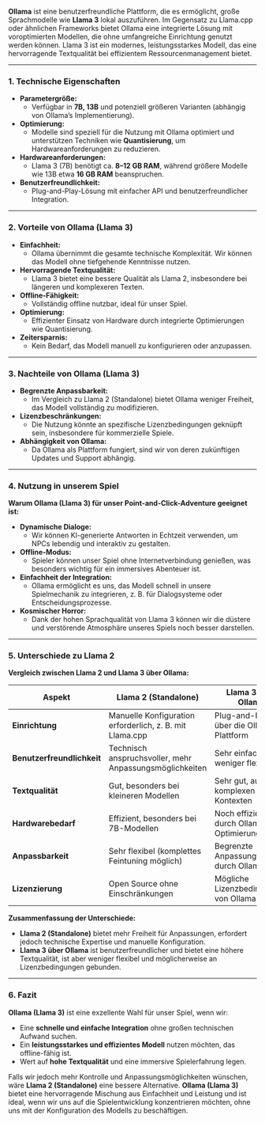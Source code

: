 **Ollama** ist eine benutzerfreundliche Plattform, die es ermöglicht, große Sprachmodelle wie **Llama 3** lokal auszuführen. Im Gegensatz zu Llama.cpp oder ähnlichen Frameworks bietet Ollama eine integrierte Lösung mit voroptimierten Modellen, die ohne umfangreiche Einrichtung genutzt werden können. Llama 3 ist ein modernes, leistungsstarkes Modell, das eine hervorragende Textqualität bei effizientem Ressourcenmanagement bietet.

---

### **1. Technische Eigenschaften**

- **Parametergröße:**
    - Verfügbar in **7B, 13B** und potenziell größeren Varianten (abhängig von Ollama’s Implementierung).
- **Optimierung:**
    - Modelle sind speziell für die Nutzung mit Ollama optimiert und unterstützen Techniken wie **Quantisierung**, um Hardwareanforderungen zu reduzieren.
- **Hardwareanforderungen:**
    - Llama 3 (7B) benötigt ca. **8–12 GB RAM**, während größere Modelle wie 13B etwa **16 GB RAM** beanspruchen.
- **Benutzerfreundlichkeit:**
    - Plug-and-Play-Lösung mit einfacher API und benutzerfreundlicher Integration.

---

### **2. Vorteile von Ollama (Llama 3)**

- **Einfachheit:**
    - Ollama übernimmt die gesamte technische Komplexität. Wir können das Modell ohne tiefgehende Kenntnisse nutzen.
- **Hervorragende Textqualität:**
    - Llama 3 bietet eine bessere Qualität als Llama 2, insbesondere bei längeren und komplexeren Texten.
- **Offline-Fähigkeit:**
    - Vollständig offline nutzbar, ideal für unser Spiel.
- **Optimierung:**
    - Effizienter Einsatz von Hardware durch integrierte Optimierungen wie Quantisierung.
- **Zeitersparnis:**
    - Kein Bedarf, das Modell manuell zu konfigurieren oder anzupassen.

---

### **3. Nachteile von Ollama (Llama 3)**

- **Begrenzte Anpassbarkeit:**
    - Im Vergleich zu Llama 2 (Standalone) bietet Ollama weniger Freiheit, das Modell vollständig zu modifizieren.
- **Lizenzbeschränkungen:**
    - Die Nutzung könnte an spezifische Lizenzbedingungen geknüpft sein, insbesondere für kommerzielle Spiele.
- **Abhängigkeit von Ollama:**
    - Da Ollama als Plattform fungiert, sind wir von deren zukünftigen Updates und Support abhängig.

---

### **4. Nutzung in unserem Spiel**

**Warum Ollama (Llama 3) für unser Point-and-Click-Adventure geeignet ist:**

- **Dynamische Dialoge:**
    - Wir können KI-generierte Antworten in Echtzeit verwenden, um NPCs lebendig und interaktiv zu gestalten.
- **Offline-Modus:**
    - Spieler können unser Spiel ohne Internetverbindung genießen, was besonders wichtig für ein immersives Abenteuer ist.
- **Einfachheit der Integration:**
    - Ollama ermöglicht es uns, das Modell schnell in unsere Spielmechanik zu integrieren, z. B. für Dialogsysteme oder Entscheidungsprozesse.
- **Kosmischer Horror:**
    - Dank der hohen Sprachqualität von Llama 3 können wir die düstere und verstörende Atmosphäre unseres Spiels noch besser darstellen.

---

### **5. Unterschiede zu Llama 2**

**Vergleich zwischen Llama 2 und Llama 3 über Ollama:**

| **Aspekt**                 | **Llama 2 (Standalone)**                                 | **Llama 3 über Ollama**                     |
| -------------------------- | -------------------------------------------------------- | ------------------------------------------- |
| **Einrichtung**            | Manuelle Konfiguration erforderlich, z. B. mit Llama.cpp | Plug-and-Play über die Ollama-Plattform     |
| **Benutzerfreundlichkeit** | Technisch anspruchsvoller, mehr Anpassungsmöglichkeiten  | Sehr einfach, aber weniger flexibel         |
| **Textqualität**           | Gut, besonders bei kleineren Modellen                    | Sehr gut, auch bei komplexen Kontexten      |
| **Hardwarebedarf**         | Effizient, besonders bei 7B-Modellen                     | Noch effizienter durch Ollama-Optimierungen |
| **Anpassbarkeit**          | Sehr flexibel (komplettes Feintuning möglich)            | Begrenzte Anpassungen durch Ollama          |
| **Lizenzierung**           | Open Source ohne Einschränkungen                         | Mögliche Lizenzbedingungen von Ollama       |

**Zusammenfassung der Unterschiede:**

- **Llama 2 (Standalone)** bietet mehr Freiheit für Anpassungen, erfordert jedoch technische Expertise und manuelle Konfiguration.
- **Llama 3 über Ollama** ist benutzerfreundlicher und bietet eine höhere Textqualität, ist aber weniger flexibel und möglicherweise an Lizenzbedingungen gebunden.

---

### **6. Fazit**

**Ollama (Llama 3)** ist eine exzellente Wahl für unser Spiel, wenn wir:

- Eine **schnelle und einfache Integration** ohne großen technischen Aufwand suchen.
- Ein **leistungsstarkes und effizientes Modell** nutzen möchten, das offline-fähig ist.
- Wert auf **hohe Textqualität** und eine immersive Spielerfahrung legen.

Falls wir jedoch mehr Kontrolle und Anpassungsmöglichkeiten wünschen, wäre **Llama 2 (Standalone)** eine bessere Alternative. **Ollama (Llama 3)** bietet eine hervorragende Mischung aus Einfachheit und Leistung und ist ideal, wenn wir uns auf die Spielentwicklung konzentrieren möchten, ohne uns mit der Konfiguration des Modells zu beschäftigen.